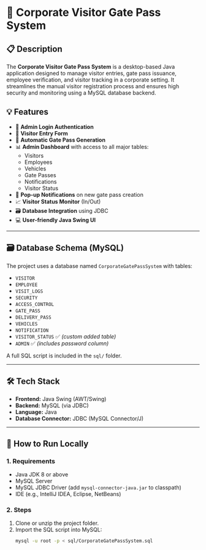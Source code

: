 # 🏢 Corporate Visitor Gate Pass System

## 📋 Description

The **Corporate Visitor Gate Pass System** is a desktop-based Java application designed to manage visitor entries, gate pass issuance, employee verification, and visitor tracking in a corporate setting. It streamlines the manual visitor registration process and ensures high security and monitoring using a MySQL database backend.

## 💡 Features

- 🔐 **Admin Login Authentication**
- 👥 **Visitor Entry Form**
- 🎫 **Automatic Gate Pass Generation**
- 📊 **Admin Dashboard** with access to all major tables:
  - Visitors
  - Employees
  - Vehicles
  - Gate Passes
  - Notifications
  - Visitor Status
- 🔔 **Pop-up Notifications** on new gate pass creation
- 📈 **Visitor Status Monitor** (In/Out)
- 🗃️ **Database Integration** using JDBC
- 💻 **User-friendly Java Swing UI**

---

## 🗃️ Database Schema (MySQL)

The project uses a database named `CorporateGatePassSystem` with tables:

- `VISITOR`
- `EMPLOYEE`
- `VISIT_LOGS`
- `SECURITY`
- `ACCESS_CONTROL`
- `GATE_PASS`
- `DELIVERY_PASS`
- `VEHICLES`
- `NOTIFICATION`
- `VISITOR_STATUS` ✅ *(custom added table)*
- `ADMIN` ✅ *(includes password column)*

A full SQL script is included in the `sql/` folder.

---

## 🛠️ Tech Stack

- **Frontend:** Java Swing (AWT/Swing)
- **Backend:** MySQL (via JDBC)
- **Language:** Java
- **Database Connector:** JDBC (MySQL Connector/J)

---

## 🚀 How to Run Locally

### 1. Requirements

- Java JDK 8 or above
- MySQL Server
- MySQL JDBC Driver (add `mysql-connector-java.jar` to classpath)
- IDE (e.g., IntelliJ IDEA, Eclipse, NetBeans)

### 2. Steps

1. Clone or unzip the project folder.
2. Import the SQL script into MySQL:
   ```bash
   mysql -u root -p < sql/CorporateGatePassSystem.sql
